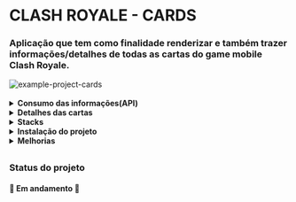 # CLASH ROYALE - CARDS

### Aplicação que tem como finalidade renderizar e também trazer informações/detalhes de todas as cartas do game mobile Clash Royale.

<img src="./project-example/clash-royale-cards.gif" alt="example-project-cards" />
<br><br>

<details>
  <br />
    <summary><strong>Consumo das informações(API)</strong></summary>
    <p>Todas os dados das cartas(nomes, imagens e níveis das cartas) foram obtidas da api própria do game <a href="https://clashroyale.com/pt/">Clash Royale</a>, que é disponibilizada para os desenvolvidos através deste <a href="https://developer.clashroyale.com/#/">site.</a></p>
</details>

<details>
  <br />
    <summary><strong>Detalhes das cartas</strong></summary>
    <p>Ao selecionar uma carta o usuário e redirecionado ao <a href="https://royaleapi.com/">RoyaleAPI,</a> que possui todas as informações do game mobile <a href="https://clashroyale.com/pt/">Clash Royale</a> e, o principal para este projeto que são as informações de cada carta, com isso trazendo informações e estatísticas de cada card game.</p>
</details>

<details>
<summary><strong>Stacks</strong></summary>
  <br />

    - ReactJS
    - TypeScript
    - StyledComponent
    - React-Icons
</details>

<details>
<summary><strong>Instalação do projeto</strong></summary>
<br />

  1. Clone o repositório

  - Use o comando: `git@github.com:PedroPDIN/project-clash-royale-cards.git`.
  - Entre na pasta do repositório que você acabou de clonar:
      - `cd project-clash-royale-cards`

  2. Instale as dependências

  - Use o comando: `npm install`.

  3. Logo após isso basta inicia o servidor de desenvolvimento.

  - use o comando: `npm start`

</details>

<details>
<summary><strong>Melhorias</strong></summary>
<br />

  1. Adicionar componente/pagina de Carregamento, com isso e possível "esperar" por um tempo determinado para que todos os dados dos cards seja carregado com sucesso, com isso evitando o problemas assíncronas. (possível solução do problema, exite talvez outras soluções alternativas).


  OBS: No momento que é publicado essa documentação, esta em fase experimental no React o método <a href="https://pt-br.reactjs.org/docs/concurrent-mode-suspense.html">Suspense</a> que possa ser uma outra solução para esse desafio, vale a pena acompanhar e da uma olhada.

</details>

##

### Status do projeto
#### :construction: Em andamento :construction:

